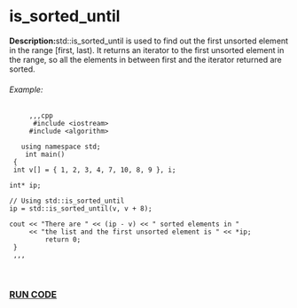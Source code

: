 <h1>is_sorted_until</h1>
<p><strong>Description:</strong>std::is_sorted_until is used to find out the first unsorted element in the range [first, last). It returns an iterator to the first unsorted element in the range, so all the elements in between first and the iterator returned are sorted.</p>

<h6>Example:</h6>
         
         ,,,cpp
          #include <iostream> 
         #include <algorithm> 

       using namespace std; 
        int main() 
     {    
     int v[] = { 1, 2, 3, 4, 7, 10, 8, 9 }, i; 
  
    int* ip; 
  
    // Using std::is_sorted_until 
    ip = std::is_sorted_until(v, v + 8); 
  
    cout << "There are " << (ip - v) << " sorted elements in "
         << "the list and the first unsorted element is " << *ip; 
             return 0; 
     } 
     ,,,

<br>
<h3><a href="https://rextester.com/NLRDYA45690">RUN CODE</a><h3>
